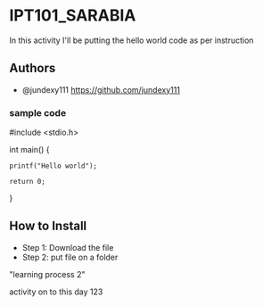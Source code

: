 # IPT101_SARABIA 
In this activity I'll be putting the hello world code as per instruction
## Authors
* @jundexy111 https://github.com/jundexy111

### sample code 

#include <stdio.h>

int main() {
 
    printf("Hello world");

    return 0;
}


## How to Install

*  Step 1: Download the file 
*  Step 2: put file on a folder 

"learning process 2"

activity on to this day 123

